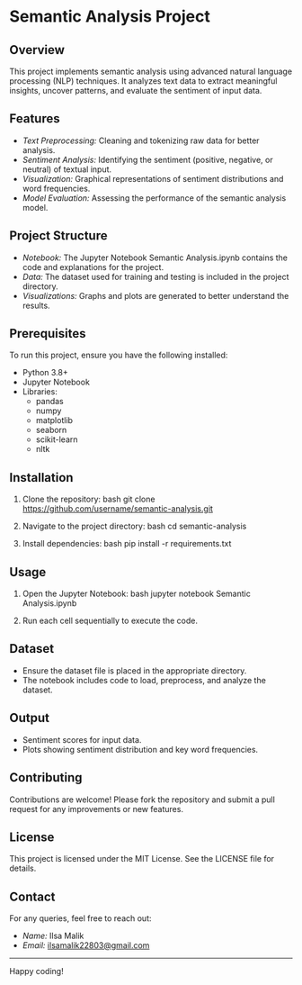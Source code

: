 # Semantic Analysis Project

## Overview
This project implements semantic analysis using advanced natural language processing (NLP) techniques. It analyzes text data to extract meaningful insights, uncover patterns, and evaluate the sentiment of input data.

## Features
- *Text Preprocessing:* Cleaning and tokenizing raw data for better analysis.
- *Sentiment Analysis:* Identifying the sentiment (positive, negative, or neutral) of textual input.
- *Visualization:* Graphical representations of sentiment distributions and word frequencies.
- *Model Evaluation:* Assessing the performance of the semantic analysis model.

## Project Structure
- *Notebook:* The Jupyter Notebook Semantic Analysis.ipynb contains the code and explanations for the project.
- *Data:* The dataset used for training and testing is included in the project directory.
- *Visualizations:* Graphs and plots are generated to better understand the results.

## Prerequisites
To run this project, ensure you have the following installed:

- Python 3.8+
- Jupyter Notebook
- Libraries:
  - pandas
  - numpy
  - matplotlib
  - seaborn
  - scikit-learn
  - nltk

## Installation
1. Clone the repository:
   bash
   git clone https://github.com/username/semantic-analysis.git
   
2. Navigate to the project directory:
   bash
   cd semantic-analysis
   
3. Install dependencies:
   bash
   pip install -r requirements.txt
   

## Usage
1. Open the Jupyter Notebook:
   bash
   jupyter notebook Semantic Analysis.ipynb
   
2. Run each cell sequentially to execute the code.

## Dataset
- Ensure the dataset file is placed in the appropriate directory.
- The notebook includes code to load, preprocess, and analyze the dataset.

## Output
- Sentiment scores for input data.
- Plots showing sentiment distribution and key word frequencies.

## Contributing
Contributions are welcome! Please fork the repository and submit a pull request for any improvements or new features.

## License
This project is licensed under the MIT License. See the LICENSE file for details.

## Contact
For any queries, feel free to reach out:
- *Name:* Ilsa Malik
- *Email:* ilsamalik22803@gmail.com 

---

Happy coding!
